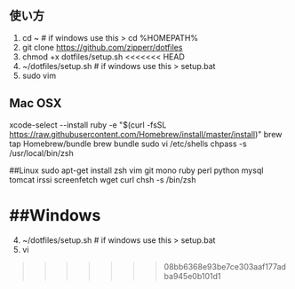 ## 使い方
1. cd ~   # if windows use this > cd %HOMEPATH%
2. git clone https://github.com/zipperr/dotfiles
3. chmod +x dotfiles/setup.sh
<<<<<<< HEAD
4. ~/dotfiles/setup.sh  # if windows use this > setup.bat
5. sudo vim

## Mac OSX
xcode-select --install
ruby -e "$(curl -fsSL https://raw.githubusercontent.com/Homebrew/install/master/install)"
brew tap Homebrew/bundle
brew bundle
sudo vi /etc/shells
chpass -s /usr/local/bin/zsh

##Linux
sudo apt-get install zsh vim git mono ruby perl python mysql tomcat irssi screenfetch wget curl
chsh -s /bin/zsh

##Windows
=======
4. ~/dotfiles/setup.sh  # if windows use this > setup.bat
5. vi
>>>>>>> 08bb6368e93be7ce303aaf177adba945e0b101d1
